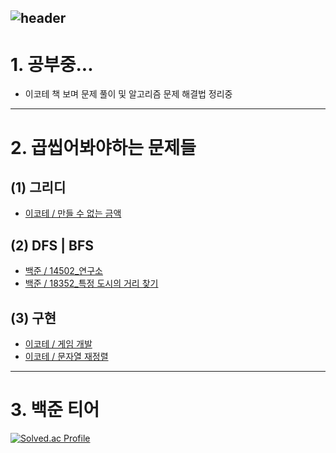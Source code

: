 ![header](https://capsule-render.vercel.app/api?type=slice&color=gradient&height=200&section=footer&text=Algorithm&fontSize=100)
---------------------------------------
# 1. 공부중...
* 이코테 책 보며 문제 풀이 및 알고리즘 문제 해결법 정리중
---------------------------------------
# 2. 곱씹어봐야하는 문제들 
## (1) 그리디 
- [이코테 / 만들 수 없는 금액](https://github.com/pykido/Algorithm/blob/main/About/Greedy/%EC%9D%B4%EC%BD%94%ED%85%8C/%EB%A7%8C%EB%93%A4%20%EC%88%98%20%EC%97%86%EB%8A%94%20%EA%B8%88%EC%95%A1.py)

## (2) DFS | BFS
- [백준 / 14502_연구소](https://github.com/pykido/Algorithm/commit/c47310ca73e07d100ef42583dd5db9f7fca72b94)
- [백준 / 18352_특정 도시의 거리 찾기](https://github.com/pykido/Algorithm/commit/6140581e7f646ad1895b44fab106418022e85acc)

## (3) 구현 
- [이코테 / 게임 개발](https://github.com/pykido/Algorithm/commit/c727c6b1960d958c83720ecd527c5c18a26c1d5f)
- [이코테 / 문자열 재정렬](https://github.com/pykido/Algorithm/commit/e65f1ca006b8d308d8e3351d35a94dd469d9724e)

---------------------------------------
# 3. 백준 티어
[![Solved.ac Profile](http://mazassumnida.wtf/api/v2/generate_badge?boj=animoto1)](https://solved.ac/animoto1/)
